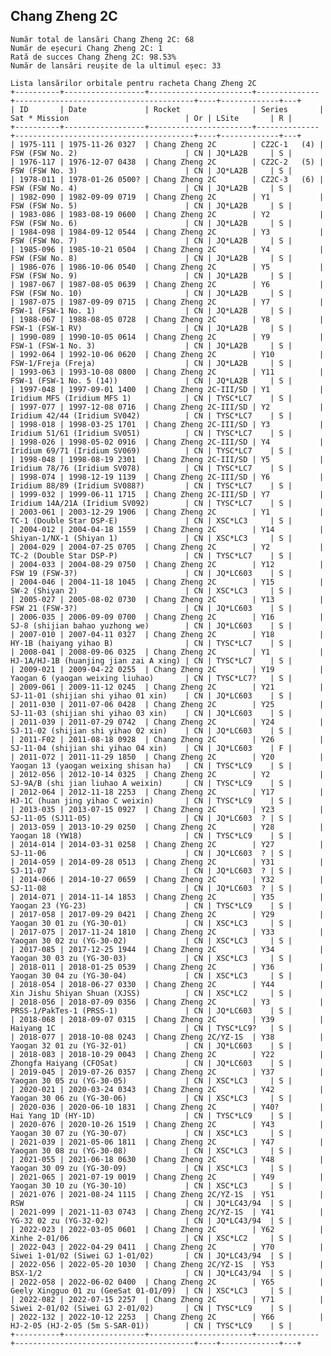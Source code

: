 ## Chang Zheng 2C

    Număr total de lansări Chang Zheng 2C: 68
    Număr de eșecuri Chang Zheng 2C: 1
    Rată de succes Chang Zheng 2C: 98.53%
    Număr de lansări reușite de la ultimul eșec: 33
    
    Lista lansărilor orbitale pentru racheta Chang Zheng 2C
    +----------+------------------+-----------------------+--------------+----------------------------------------+----+-------------+---+
    | ID       | Date             | Rocket                | Series       | Sat * Mission                          | Or | LSite       | R |
    +----------+------------------+-----------------------+--------------+----------------------------------------+----+-------------+---+
    | 1975-111 | 1975-11-26 0327  | Chang Zheng 2C        | CZ2C-1   (4) | FSW (FSW No. 2)                        | CN | JQ*LA2B     | S |
    | 1976-117 | 1976-12-07 0438  | Chang Zheng 2C        | CZ2C-2   (5) | FSW (FSW No. 3)                        | CN | JQ*LA2B     | S |
    | 1978-011 | 1978-01-26 0500? | Chang Zheng 2C        | CZ2C-3   (6) | FSW (FSW No. 4)                        | CN | JQ*LA2B     | S |
    | 1982-090 | 1982-09-09 0719  | Chang Zheng 2C        | Y1           | FSW (FSW No. 5)                        | CN | JQ*LA2B     | S |
    | 1983-086 | 1983-08-19 0600  | Chang Zheng 2C        | Y2           | FSW (FSW No. 6)                        | CN | JQ*LA2B     | S |
    | 1984-098 | 1984-09-12 0544  | Chang Zheng 2C        | Y3           | FSW (FSW No. 7)                        | CN | JQ*LA2B     | S |
    | 1985-096 | 1985-10-21 0504  | Chang Zheng 2C        | Y4           | FSW (FSW No. 8)                        | CN | JQ*LA2B     | S |
    | 1986-076 | 1986-10-06 0540  | Chang Zheng 2C        | Y5           | FSW (FSW No. 9)                        | CN | JQ*LA2B     | S |
    | 1987-067 | 1987-08-05 0639  | Chang Zheng 2C        | Y6           | FSW (FSW No. 10)                       | CN | JQ*LA2B     | S |
    | 1987-075 | 1987-09-09 0715  | Chang Zheng 2C        | Y7           | FSW-1 (FSW-1 No. 1)                    | CN | JQ*LA2B     | S |
    | 1988-067 | 1988-08-05 0728  | Chang Zheng 2C        | Y8           | FSW-1 (FSW-1 RV)                       | CN | JQ*LA2B     | S |
    | 1990-089 | 1990-10-05 0614  | Chang Zheng 2C        | Y9           | FSW-1 (FSW-1 No. 3)                    | CN | JQ*LA2B     | S |
    | 1992-064 | 1992-10-06 0620  | Chang Zheng 2C        | Y10          | FSW-1/Freja (Freja)                    | CN | JQ*LA2B     | S |
    | 1993-063 | 1993-10-08 0800  | Chang Zheng 2C        | Y11          | FSW-1 (FSW-1 No. 5 (14))               | CN | JQ*LA2B     | S |
    | 1997-048 | 1997-09-01 1400  | Chang Zheng 2C-III/SD | Y1           | Iridium MFS (Iridium MFS 1)            | CN | TYSC*LC7    | S |
    | 1997-077 | 1997-12-08 0716  | Chang Zheng 2C-III/SD | Y2           | Iridium 42/44 (Iridium SV042)          | CN | TYSC*LC7    | S |
    | 1998-018 | 1998-03-25 1701  | Chang Zheng 2C-III/SD | Y3           | Iridium 51/61 (Iridium SV051)          | CN | TYSC*LC7    | S |
    | 1998-026 | 1998-05-02 0916  | Chang Zheng 2C-III/SD | Y4           | Iridium 69/71 (Iridium SV069)          | CN | TYSC*LC7    | S |
    | 1998-048 | 1998-08-19 2301  | Chang Zheng 2C-III/SD | Y5           | Iridium 78/76 (Iridium SV078)          | CN | TYSC*LC7    | S |
    | 1998-074 | 1998-12-19 1139  | Chang Zheng 2C-III/SD | Y6           | Iridium 88/89 (Iridium SV088?)         | CN | TYSC*LC7    | S |
    | 1999-032 | 1999-06-11 1715  | Chang Zheng 2C-III/SD | Y7           | Iridium 14A/21A (Iridium SV092)        | CN | TYSC*LC7    | S |
    | 2003-061 | 2003-12-29 1906  | Chang Zheng 2C        | Y1           | TC-1 (Double Star DSP-E)               | CN | XSC*LC3     | S |
    | 2004-012 | 2004-04-18 1559  | Chang Zheng 2C        | Y14          | Shiyan-1/NX-1 (Shiyan 1)               | CN | XSC*LC3     | S |
    | 2004-029 | 2004-07-25 0705  | Chang Zheng 2C        | Y2           | TC-2 (Double Star DSP-P)               | CN | TYSC*LC7    | S |
    | 2004-033 | 2004-08-29 0750  | Chang Zheng 2C        | Y12          | FSW 19 (FSW-3?)                        | CN | JQ*LC603    | S |
    | 2004-046 | 2004-11-18 1045  | Chang Zheng 2C        | Y15          | SW-2 (Shiyan 2)                        | CN | XSC*LC3     | S |
    | 2005-027 | 2005-08-02 0730  | Chang Zheng 2C        | Y13          | FSW 21 (FSW-3?)                        | CN | JQ*LC603    | S |
    | 2006-035 | 2006-09-09 0700  | Chang Zheng 2C        | Y16          | SJ-8 (shijian bahao yuzhong we)        | CN | JQ*LC603    | S |
    | 2007-010 | 2007-04-11 0327  | Chang Zheng 2C        | Y18          | HY-1B (haiyang yihao B)                | CN | TYSC*LC7    | S |
    | 2008-041 | 2008-09-06 0325  | Chang Zheng 2C        | Y1           | HJ-1A/HJ-1B (huanjing jian zai A xing) | CN | TYSC*LC7    | S |
    | 2009-021 | 2009-04-22 0255  | Chang Zheng 2C        | Y19          | Yaogan 6 (yaogan weixing liuhao)       | CN | TYSC*LC7?   | S |
    | 2009-061 | 2009-11-12 0245  | Chang Zheng 2C        | Y21          | SJ-11-01 (shijian shi yihao 01 xin)    | CN | JQ*LC603    | S |
    | 2011-030 | 2011-07-06 0428  | Chang Zheng 2C        | Y25          | SJ-11-03 (shijian shi yihao 03 xin)    | CN | JQ*LC603    | S |
    | 2011-039 | 2011-07-29 0742  | Chang Zheng 2C        | Y24          | SJ-11-02 (shijian shi yihao 02 xin)    | CN | JQ*LC603    | S |
    | 2011-F02 | 2011-08-18 0928  | Chang Zheng 2C        | Y26          | SJ-11-04 (shijian shi yihao 04 xin)    | CN | JQ*LC603    | F |
    | 2011-072 | 2011-11-29 1850  | Chang Zheng 2C        | Y20          | Yaogan 13 (yaogan weixing shisan ha)   | CN | TYSC*LC9    | S |
    | 2012-056 | 2012-10-14 0325  | Chang Zheng 2C        | Y2           | SJ-9A/B (shi jian liuhao A weixin)     | CN | TYSC*LC9    | S |
    | 2012-064 | 2012-11-18 2253  | Chang Zheng 2C        | Y17          | HJ-1C (huan jing yihao C weixin)       | CN | TYSC*LC9    | S |
    | 2013-035 | 2013-07-15 0927  | Chang Zheng 2C        | Y23          | SJ-11-05 (SJ11-05)                     | CN | JQ*LC603  ? | S |
    | 2013-059 | 2013-10-29 0250  | Chang Zheng 2C        | Y28          | Yaogan 18 (YW18)                       | CN | TYSC*LC9    | S |
    | 2014-014 | 2014-03-31 0258  | Chang Zheng 2C        | Y27          | SJ-11-06                               | CN | JQ*LC603  ? | S |
    | 2014-059 | 2014-09-28 0513  | Chang Zheng 2C        | Y31          | SJ-11-07                               | CN | JQ*LC603  ? | S |
    | 2014-066 | 2014-10-27 0659  | Chang Zheng 2C        | Y32          | SJ-11-08                               | CN | JQ*LC603  ? | S |
    | 2014-071 | 2014-11-14 1853  | Chang Zheng 2C        | Y35          | Yaogan 23 (YG-23)                      | CN | TYSC*LC9    | S |
    | 2017-058 | 2017-09-29 0421  | Chang Zheng 2C        | Y29          | Yaogan 30 01 zu (YG-30-01)             | CN | XSC*LC3     | S |
    | 2017-075 | 2017-11-24 1810  | Chang Zheng 2C        | Y33          | Yaogan 30 02 zu (YG-30-02)             | CN | XSC*LC3     | S |
    | 2017-085 | 2017-12-25 1944  | Chang Zheng 2C        | Y34          | Yaogan 30 03 zu (YG-30-03)             | CN | XSC*LC3     | S |
    | 2018-011 | 2018-01-25 0539  | Chang Zheng 2C        | Y36          | Yaogan 30 04 zu (YG-30-04)             | CN | XSC*LC3     | S |
    | 2018-054 | 2018-06-27 0330  | Chang Zheng 2C        | Y44          | Xin Jishu Shiyan Shuan (XJSS)          | CN | XSC*LC2     | S |
    | 2018-056 | 2018-07-09 0356  | Chang Zheng 2C        | Y3           | PRSS-1/PakTes-1 (PRSS-1)               | CN | JQ*LC603    | S |
    | 2018-068 | 2018-09-07 0315  | Chang Zheng 2C        | Y39          | Haiyang 1C                             | CN | TYSC*LC9?   | S |
    | 2018-077 | 2018-10-08 0243  | Chang Zheng 2C/YZ-1S  | Y38          | Yaogan 32 01 zu (YG-32-01)             | CN | JQ*LC603    | S |
    | 2018-083 | 2018-10-29 0043  | Chang Zheng 2C        | Y22          | Zhongfa Haiyang (CFOSat)               | CN | JQ*LC603    | S |
    | 2019-045 | 2019-07-26 0357  | Chang Zheng 2C        | Y37          | Yaogan 30 05 zu (YG-30-05)             | CN | XSC*LC3     | S |
    | 2020-021 | 2020-03-24 0343  | Chang Zheng 2C        | Y42          | Yaogan 30 06 zu (YG-30-06)             | CN | XSC*LC3     | S |
    | 2020-036 | 2020-06-10 1831  | Chang Zheng 2C        | Y40?         | Hai Yang 1D (HY-1D)                    | CN | TYSC*LC9    | S |
    | 2020-076 | 2020-10-26 1519  | Chang Zheng 2C        | Y43          | Yaogan 30 07 zu (YG-30-07)             | CN | XSC*LC3     | S |
    | 2021-039 | 2021-05-06 1811  | Chang Zheng 2C        | Y47          | Yaogan 30 08 zu (YG-30-08)             | CN | XSC*LC3     | S |
    | 2021-055 | 2021-06-18 0630  | Chang Zheng 2C        | Y48          | Yaogan 30 09 zu (YG-30-09)             | CN | XSC*LC3     | S |
    | 2021-065 | 2021-07-19 0019  | Chang Zheng 2C        | Y49          | Yaogan 30 10 zu (YG-30-10)             | CN | XSC*LC3     | S |
    | 2021-076 | 2021-08-24 1115  | Chang Zheng 2C/YZ-1S  | Y51          | RSW                                    | CN | JQ*LC43/94  | S |
    | 2021-099 | 2021-11-03 0743  | Chang Zheng 2C/YZ-1S  | Y41          | YG-32 02 zu (YG-32-02)                 | CN | JQ*LC43/94  | S |
    | 2022-023 | 2022-03-05 0601  | Chang Zheng 2C        | Y62          | Xinhe 2-01/06                          | CN | XSC*LC2     | S |
    | 2022-043 | 2022-04-29 0411  | Chang Zheng 2C        | Y70          | Siwei 1-01/02 (Siwei GJ 1-01/02)       | CN | JQ*LC43/94  | S |
    | 2022-056 | 2022-05-20 1030  | Chang Zheng 2C/YZ-1S  | Y53          | BSX-1/2                                | CN | JQ*LC43/94  | S |
    | 2022-058 | 2022-06-02 0400  | Chang Zheng 2C        | Y65          | Geely Xingguo 01 zu (GeeSat 01-01/09)  | CN | XSC*LC3     | S |
    | 2022-082 | 2022-07-15 2257  | Chang Zheng 2C        | Y71          | Siwei 2-01/02 (Siwei GJ 2-01/02)       | CN | TYSC*LC9    | S |
    | 2022-132 | 2022-10-12 2253  | Chang Zheng 2C        | Y66          | HJ-2-05 (HJ-2-05 (5m S-SAR-01))        | CN | TYSC*LC9    | S |
    +----------+------------------+-----------------------+--------------+----------------------------------------+----+-------------+---+
    


